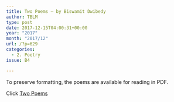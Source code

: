 ```yaml
---
title: Two Poems – by Biswamit Dwibedy
author: TBLM
type: post
date: 2017-12-15T04:00:31+00:00
year: "2017"
month: "2017/12"
url: /?p=629
categories:
  - 2. Poetry
issue: B4

---
```

To preserve formatting, the poems are available for reading in PDF.

Click [Two Poems][1]

 [1]: http://bombayliterarymagazine.com/wp-content/uploads/2017/12/Two-Poems.pdf
